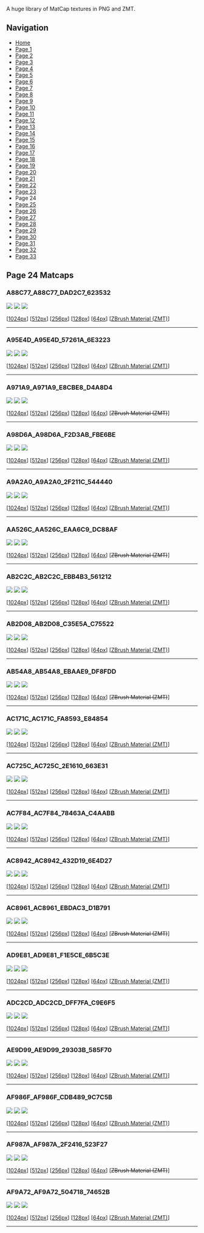 A huge library of MatCap textures in PNG and ZMT.


## Navigation
* [Home](/)
* [Page 1](PAGE-1.md)
* [Page 2](PAGE-2.md)
* [Page 3](PAGE-3.md)
* [Page 4](PAGE-4.md)
* [Page 5](PAGE-5.md)
* [Page 6](PAGE-6.md)
* [Page 7](PAGE-7.md)
* [Page 8](PAGE-8.md)
* [Page 9](PAGE-9.md)
* [Page 10](PAGE-10.md)
* [Page 11](PAGE-11.md)
* [Page 12](PAGE-12.md)
* [Page 13](PAGE-13.md)
* [Page 14](PAGE-14.md)
* [Page 15](PAGE-15.md)
* [Page 16](PAGE-16.md)
* [Page 17](PAGE-17.md)
* [Page 18](PAGE-18.md)
* [Page 19](PAGE-19.md)
* [Page 20](PAGE-20.md)
* [Page 21](PAGE-21.md)
* [Page 22](PAGE-22.md)
* [Page 23](PAGE-23.md)
* Page 24
* [Page 25](PAGE-25.md)
* [Page 26](PAGE-26.md)
* [Page 27](PAGE-27.md)
* [Page 28](PAGE-28.md)
* [Page 29](PAGE-29.md)
* [Page 30](PAGE-30.md)
* [Page 31](PAGE-31.md)
* [Page 32](PAGE-32.md)
* [Page 33](PAGE-33.md)
## Page 24 Matcaps
### A88C77_A88C77_DAD2C7_623532
![](preview/A88C77_A88C77_DAD2C7_623532-preview.png)
![](thumbnail/A88C77_A88C77_DAD2C7_623532.jpg)
![](palette/A88C77_A88C77_DAD2C7_623532-palette.png)

[[1024px](https://github.com/nidorx/matcaps/raw/master/1024/A88C77_A88C77_DAD2C7_623532.png)]
[[512px](https://github.com/nidorx/matcaps/raw/master/512/A88C77_A88C77_DAD2C7_623532-512px.png)]
[[256px](https://github.com/nidorx/matcaps/raw/master/256/A88C77_A88C77_DAD2C7_623532-256px.png)]
[[128px](https://github.com/nidorx/matcaps/raw/master/128/A88C77_A88C77_DAD2C7_623532-128px.png)]
[[64px](https://github.com/nidorx/matcaps/raw/master/64/A88C77_A88C77_DAD2C7_623532-64px.png)]
[[ZBrush Material (ZMT)](https://github.com/nidorx/matcaps/raw/master/zmt/A88C77_A88C77_DAD2C7_623532.zmt)]

---
### A95E4D_A95E4D_57261A_6E3223
![](preview/A95E4D_A95E4D_57261A_6E3223-preview.png)
![](thumbnail/A95E4D_A95E4D_57261A_6E3223.jpg)
![](palette/A95E4D_A95E4D_57261A_6E3223-palette.png)

[[1024px](https://github.com/nidorx/matcaps/raw/master/1024/A95E4D_A95E4D_57261A_6E3223.png)]
[[512px](https://github.com/nidorx/matcaps/raw/master/512/A95E4D_A95E4D_57261A_6E3223-512px.png)]
[[256px](https://github.com/nidorx/matcaps/raw/master/256/A95E4D_A95E4D_57261A_6E3223-256px.png)]
[[128px](https://github.com/nidorx/matcaps/raw/master/128/A95E4D_A95E4D_57261A_6E3223-128px.png)]
[[64px](https://github.com/nidorx/matcaps/raw/master/64/A95E4D_A95E4D_57261A_6E3223-64px.png)]
[[ZBrush Material (ZMT)](https://github.com/nidorx/matcaps/raw/master/zmt/A95E4D_A95E4D_57261A_6E3223.zmt)]

---
### A971A9_A971A9_E8CBE8_D4A8D4
![](preview/A971A9_A971A9_E8CBE8_D4A8D4-preview.png)
![](thumbnail/A971A9_A971A9_E8CBE8_D4A8D4.jpg)
![](palette/A971A9_A971A9_E8CBE8_D4A8D4-palette.png)

[[1024px](https://github.com/nidorx/matcaps/raw/master/1024/A971A9_A971A9_E8CBE8_D4A8D4.png)]
[[512px](https://github.com/nidorx/matcaps/raw/master/512/A971A9_A971A9_E8CBE8_D4A8D4-512px.png)]
[[256px](https://github.com/nidorx/matcaps/raw/master/256/A971A9_A971A9_E8CBE8_D4A8D4-256px.png)]
[[128px](https://github.com/nidorx/matcaps/raw/master/128/A971A9_A971A9_E8CBE8_D4A8D4-128px.png)]
[[64px](https://github.com/nidorx/matcaps/raw/master/64/A971A9_A971A9_E8CBE8_D4A8D4-64px.png)]
[~~ZBrush Material (ZMT)~~]

---
### A98D6A_A98D6A_F2D3AB_FBE6BE
![](preview/A98D6A_A98D6A_F2D3AB_FBE6BE-preview.png)
![](thumbnail/A98D6A_A98D6A_F2D3AB_FBE6BE.jpg)
![](palette/A98D6A_A98D6A_F2D3AB_FBE6BE-palette.png)

[[1024px](https://github.com/nidorx/matcaps/raw/master/1024/A98D6A_A98D6A_F2D3AB_FBE6BE.png)]
[[512px](https://github.com/nidorx/matcaps/raw/master/512/A98D6A_A98D6A_F2D3AB_FBE6BE-512px.png)]
[[256px](https://github.com/nidorx/matcaps/raw/master/256/A98D6A_A98D6A_F2D3AB_FBE6BE-256px.png)]
[[128px](https://github.com/nidorx/matcaps/raw/master/128/A98D6A_A98D6A_F2D3AB_FBE6BE-128px.png)]
[[64px](https://github.com/nidorx/matcaps/raw/master/64/A98D6A_A98D6A_F2D3AB_FBE6BE-64px.png)]
[[ZBrush Material (ZMT)](https://github.com/nidorx/matcaps/raw/master/zmt/A98D6A_A98D6A_F2D3AB_FBE6BE.zmt)]

---
### A9A2A0_A9A2A0_2F211C_544440
![](preview/A9A2A0_A9A2A0_2F211C_544440-preview.png)
![](thumbnail/A9A2A0_A9A2A0_2F211C_544440.jpg)
![](palette/A9A2A0_A9A2A0_2F211C_544440-palette.png)

[[1024px](https://github.com/nidorx/matcaps/raw/master/1024/A9A2A0_A9A2A0_2F211C_544440.png)]
[[512px](https://github.com/nidorx/matcaps/raw/master/512/A9A2A0_A9A2A0_2F211C_544440-512px.png)]
[[256px](https://github.com/nidorx/matcaps/raw/master/256/A9A2A0_A9A2A0_2F211C_544440-256px.png)]
[[128px](https://github.com/nidorx/matcaps/raw/master/128/A9A2A0_A9A2A0_2F211C_544440-128px.png)]
[[64px](https://github.com/nidorx/matcaps/raw/master/64/A9A2A0_A9A2A0_2F211C_544440-64px.png)]
[[ZBrush Material (ZMT)](https://github.com/nidorx/matcaps/raw/master/zmt/A9A2A0_A9A2A0_2F211C_544440.zmt)]

---
### AA526C_AA526C_EAA6C9_DC88AF
![](preview/AA526C_AA526C_EAA6C9_DC88AF-preview.png)
![](thumbnail/AA526C_AA526C_EAA6C9_DC88AF.jpg)
![](palette/AA526C_AA526C_EAA6C9_DC88AF-palette.png)

[[1024px](https://github.com/nidorx/matcaps/raw/master/1024/AA526C_AA526C_EAA6C9_DC88AF.png)]
[[512px](https://github.com/nidorx/matcaps/raw/master/512/AA526C_AA526C_EAA6C9_DC88AF-512px.png)]
[[256px](https://github.com/nidorx/matcaps/raw/master/256/AA526C_AA526C_EAA6C9_DC88AF-256px.png)]
[[128px](https://github.com/nidorx/matcaps/raw/master/128/AA526C_AA526C_EAA6C9_DC88AF-128px.png)]
[[64px](https://github.com/nidorx/matcaps/raw/master/64/AA526C_AA526C_EAA6C9_DC88AF-64px.png)]
[~~ZBrush Material (ZMT)~~]

---
### AB2C2C_AB2C2C_EBB4B3_561212
![](preview/AB2C2C_AB2C2C_EBB4B3_561212-preview.png)
![](thumbnail/AB2C2C_AB2C2C_EBB4B3_561212.jpg)
![](palette/AB2C2C_AB2C2C_EBB4B3_561212-palette.png)

[[1024px](https://github.com/nidorx/matcaps/raw/master/1024/AB2C2C_AB2C2C_EBB4B3_561212.png)]
[[512px](https://github.com/nidorx/matcaps/raw/master/512/AB2C2C_AB2C2C_EBB4B3_561212-512px.png)]
[[256px](https://github.com/nidorx/matcaps/raw/master/256/AB2C2C_AB2C2C_EBB4B3_561212-256px.png)]
[[128px](https://github.com/nidorx/matcaps/raw/master/128/AB2C2C_AB2C2C_EBB4B3_561212-128px.png)]
[[64px](https://github.com/nidorx/matcaps/raw/master/64/AB2C2C_AB2C2C_EBB4B3_561212-64px.png)]
[[ZBrush Material (ZMT)](https://github.com/nidorx/matcaps/raw/master/zmt/AB2C2C_AB2C2C_EBB4B3_561212.zmt)]

---
### AB2D08_AB2D08_C35E5A_C75522
![](preview/AB2D08_AB2D08_C35E5A_C75522-preview.png)
![](thumbnail/AB2D08_AB2D08_C35E5A_C75522.jpg)
![](palette/AB2D08_AB2D08_C35E5A_C75522-palette.png)

[[1024px](https://github.com/nidorx/matcaps/raw/master/1024/AB2D08_AB2D08_C35E5A_C75522.png)]
[[512px](https://github.com/nidorx/matcaps/raw/master/512/AB2D08_AB2D08_C35E5A_C75522-512px.png)]
[[256px](https://github.com/nidorx/matcaps/raw/master/256/AB2D08_AB2D08_C35E5A_C75522-256px.png)]
[[128px](https://github.com/nidorx/matcaps/raw/master/128/AB2D08_AB2D08_C35E5A_C75522-128px.png)]
[[64px](https://github.com/nidorx/matcaps/raw/master/64/AB2D08_AB2D08_C35E5A_C75522-64px.png)]
[[ZBrush Material (ZMT)](https://github.com/nidorx/matcaps/raw/master/zmt/AB2D08_AB2D08_C35E5A_C75522.zmt)]

---
### AB54A8_AB54A8_EBAAE9_DF8FDD
![](preview/AB54A8_AB54A8_EBAAE9_DF8FDD-preview.png)
![](thumbnail/AB54A8_AB54A8_EBAAE9_DF8FDD.jpg)
![](palette/AB54A8_AB54A8_EBAAE9_DF8FDD-palette.png)

[[1024px](https://github.com/nidorx/matcaps/raw/master/1024/AB54A8_AB54A8_EBAAE9_DF8FDD.png)]
[[512px](https://github.com/nidorx/matcaps/raw/master/512/AB54A8_AB54A8_EBAAE9_DF8FDD-512px.png)]
[[256px](https://github.com/nidorx/matcaps/raw/master/256/AB54A8_AB54A8_EBAAE9_DF8FDD-256px.png)]
[[128px](https://github.com/nidorx/matcaps/raw/master/128/AB54A8_AB54A8_EBAAE9_DF8FDD-128px.png)]
[[64px](https://github.com/nidorx/matcaps/raw/master/64/AB54A8_AB54A8_EBAAE9_DF8FDD-64px.png)]
[~~ZBrush Material (ZMT)~~]

---
### AC171C_AC171C_FA8593_E84854
![](preview/AC171C_AC171C_FA8593_E84854-preview.png)
![](thumbnail/AC171C_AC171C_FA8593_E84854.jpg)
![](palette/AC171C_AC171C_FA8593_E84854-palette.png)

[[1024px](https://github.com/nidorx/matcaps/raw/master/1024/AC171C_AC171C_FA8593_E84854.png)]
[[512px](https://github.com/nidorx/matcaps/raw/master/512/AC171C_AC171C_FA8593_E84854-512px.png)]
[[256px](https://github.com/nidorx/matcaps/raw/master/256/AC171C_AC171C_FA8593_E84854-256px.png)]
[[128px](https://github.com/nidorx/matcaps/raw/master/128/AC171C_AC171C_FA8593_E84854-128px.png)]
[[64px](https://github.com/nidorx/matcaps/raw/master/64/AC171C_AC171C_FA8593_E84854-64px.png)]
[[ZBrush Material (ZMT)](https://github.com/nidorx/matcaps/raw/master/zmt/AC171C_AC171C_FA8593_E84854.zmt)]

---
### AC725C_AC725C_2E1610_663E31
![](preview/AC725C_AC725C_2E1610_663E31-preview.png)
![](thumbnail/AC725C_AC725C_2E1610_663E31.jpg)
![](palette/AC725C_AC725C_2E1610_663E31-palette.png)

[[1024px](https://github.com/nidorx/matcaps/raw/master/1024/AC725C_AC725C_2E1610_663E31.png)]
[[512px](https://github.com/nidorx/matcaps/raw/master/512/AC725C_AC725C_2E1610_663E31-512px.png)]
[[256px](https://github.com/nidorx/matcaps/raw/master/256/AC725C_AC725C_2E1610_663E31-256px.png)]
[[128px](https://github.com/nidorx/matcaps/raw/master/128/AC725C_AC725C_2E1610_663E31-128px.png)]
[[64px](https://github.com/nidorx/matcaps/raw/master/64/AC725C_AC725C_2E1610_663E31-64px.png)]
[[ZBrush Material (ZMT)](https://github.com/nidorx/matcaps/raw/master/zmt/AC725C_AC725C_2E1610_663E31.zmt)]

---
### AC7F84_AC7F84_78463A_C4AABB
![](preview/AC7F84_AC7F84_78463A_C4AABB-preview.png)
![](thumbnail/AC7F84_AC7F84_78463A_C4AABB.jpg)
![](palette/AC7F84_AC7F84_78463A_C4AABB-palette.png)

[[1024px](https://github.com/nidorx/matcaps/raw/master/1024/AC7F84_AC7F84_78463A_C4AABB.png)]
[[512px](https://github.com/nidorx/matcaps/raw/master/512/AC7F84_AC7F84_78463A_C4AABB-512px.png)]
[[256px](https://github.com/nidorx/matcaps/raw/master/256/AC7F84_AC7F84_78463A_C4AABB-256px.png)]
[[128px](https://github.com/nidorx/matcaps/raw/master/128/AC7F84_AC7F84_78463A_C4AABB-128px.png)]
[[64px](https://github.com/nidorx/matcaps/raw/master/64/AC7F84_AC7F84_78463A_C4AABB-64px.png)]
[[ZBrush Material (ZMT)](https://github.com/nidorx/matcaps/raw/master/zmt/AC7F84_AC7F84_78463A_C4AABB.zmt)]

---
### AC8942_AC8942_432D19_6E4D27
![](preview/AC8942_AC8942_432D19_6E4D27-preview.png)
![](thumbnail/AC8942_AC8942_432D19_6E4D27.jpg)
![](palette/AC8942_AC8942_432D19_6E4D27-palette.png)

[[1024px](https://github.com/nidorx/matcaps/raw/master/1024/AC8942_AC8942_432D19_6E4D27.png)]
[[512px](https://github.com/nidorx/matcaps/raw/master/512/AC8942_AC8942_432D19_6E4D27-512px.png)]
[[256px](https://github.com/nidorx/matcaps/raw/master/256/AC8942_AC8942_432D19_6E4D27-256px.png)]
[[128px](https://github.com/nidorx/matcaps/raw/master/128/AC8942_AC8942_432D19_6E4D27-128px.png)]
[[64px](https://github.com/nidorx/matcaps/raw/master/64/AC8942_AC8942_432D19_6E4D27-64px.png)]
[[ZBrush Material (ZMT)](https://github.com/nidorx/matcaps/raw/master/zmt/AC8942_AC8942_432D19_6E4D27.zmt)]

---
### AC8961_AC8961_EBDAC3_D1B791
![](preview/AC8961_AC8961_EBDAC3_D1B791-preview.png)
![](thumbnail/AC8961_AC8961_EBDAC3_D1B791.jpg)
![](palette/AC8961_AC8961_EBDAC3_D1B791-palette.png)

[[1024px](https://github.com/nidorx/matcaps/raw/master/1024/AC8961_AC8961_EBDAC3_D1B791.png)]
[[512px](https://github.com/nidorx/matcaps/raw/master/512/AC8961_AC8961_EBDAC3_D1B791-512px.png)]
[[256px](https://github.com/nidorx/matcaps/raw/master/256/AC8961_AC8961_EBDAC3_D1B791-256px.png)]
[[128px](https://github.com/nidorx/matcaps/raw/master/128/AC8961_AC8961_EBDAC3_D1B791-128px.png)]
[[64px](https://github.com/nidorx/matcaps/raw/master/64/AC8961_AC8961_EBDAC3_D1B791-64px.png)]
[~~ZBrush Material (ZMT)~~]

---
### AD9E81_AD9E81_F1E5CE_6B5C3E
![](preview/AD9E81_AD9E81_F1E5CE_6B5C3E-preview.png)
![](thumbnail/AD9E81_AD9E81_F1E5CE_6B5C3E.jpg)
![](palette/AD9E81_AD9E81_F1E5CE_6B5C3E-palette.png)

[[1024px](https://github.com/nidorx/matcaps/raw/master/1024/AD9E81_AD9E81_F1E5CE_6B5C3E.png)]
[[512px](https://github.com/nidorx/matcaps/raw/master/512/AD9E81_AD9E81_F1E5CE_6B5C3E-512px.png)]
[[256px](https://github.com/nidorx/matcaps/raw/master/256/AD9E81_AD9E81_F1E5CE_6B5C3E-256px.png)]
[[128px](https://github.com/nidorx/matcaps/raw/master/128/AD9E81_AD9E81_F1E5CE_6B5C3E-128px.png)]
[[64px](https://github.com/nidorx/matcaps/raw/master/64/AD9E81_AD9E81_F1E5CE_6B5C3E-64px.png)]
[[ZBrush Material (ZMT)](https://github.com/nidorx/matcaps/raw/master/zmt/AD9E81_AD9E81_F1E5CE_6B5C3E.zmt)]

---
### ADC2CD_ADC2CD_DFF7FA_C9E6F5
![](preview/ADC2CD_ADC2CD_DFF7FA_C9E6F5-preview.png)
![](thumbnail/ADC2CD_ADC2CD_DFF7FA_C9E6F5.jpg)
![](palette/ADC2CD_ADC2CD_DFF7FA_C9E6F5-palette.png)

[[1024px](https://github.com/nidorx/matcaps/raw/master/1024/ADC2CD_ADC2CD_DFF7FA_C9E6F5.png)]
[[512px](https://github.com/nidorx/matcaps/raw/master/512/ADC2CD_ADC2CD_DFF7FA_C9E6F5-512px.png)]
[[256px](https://github.com/nidorx/matcaps/raw/master/256/ADC2CD_ADC2CD_DFF7FA_C9E6F5-256px.png)]
[[128px](https://github.com/nidorx/matcaps/raw/master/128/ADC2CD_ADC2CD_DFF7FA_C9E6F5-128px.png)]
[[64px](https://github.com/nidorx/matcaps/raw/master/64/ADC2CD_ADC2CD_DFF7FA_C9E6F5-64px.png)]
[[ZBrush Material (ZMT)](https://github.com/nidorx/matcaps/raw/master/zmt/ADC2CD_ADC2CD_DFF7FA_C9E6F5.zmt)]

---
### AE9D99_AE9D99_29303B_585F70
![](preview/AE9D99_AE9D99_29303B_585F70-preview.png)
![](thumbnail/AE9D99_AE9D99_29303B_585F70.jpg)
![](palette/AE9D99_AE9D99_29303B_585F70-palette.png)

[[1024px](https://github.com/nidorx/matcaps/raw/master/1024/AE9D99_AE9D99_29303B_585F70.png)]
[[512px](https://github.com/nidorx/matcaps/raw/master/512/AE9D99_AE9D99_29303B_585F70-512px.png)]
[[256px](https://github.com/nidorx/matcaps/raw/master/256/AE9D99_AE9D99_29303B_585F70-256px.png)]
[[128px](https://github.com/nidorx/matcaps/raw/master/128/AE9D99_AE9D99_29303B_585F70-128px.png)]
[[64px](https://github.com/nidorx/matcaps/raw/master/64/AE9D99_AE9D99_29303B_585F70-64px.png)]
[[ZBrush Material (ZMT)](https://github.com/nidorx/matcaps/raw/master/zmt/AE9D99_AE9D99_29303B_585F70.zmt)]

---
### AF986F_AF986F_CDB489_9C7C5B
![](preview/AF986F_AF986F_CDB489_9C7C5B-preview.png)
![](thumbnail/AF986F_AF986F_CDB489_9C7C5B.jpg)
![](palette/AF986F_AF986F_CDB489_9C7C5B-palette.png)

[[1024px](https://github.com/nidorx/matcaps/raw/master/1024/AF986F_AF986F_CDB489_9C7C5B.png)]
[[512px](https://github.com/nidorx/matcaps/raw/master/512/AF986F_AF986F_CDB489_9C7C5B-512px.png)]
[[256px](https://github.com/nidorx/matcaps/raw/master/256/AF986F_AF986F_CDB489_9C7C5B-256px.png)]
[[128px](https://github.com/nidorx/matcaps/raw/master/128/AF986F_AF986F_CDB489_9C7C5B-128px.png)]
[[64px](https://github.com/nidorx/matcaps/raw/master/64/AF986F_AF986F_CDB489_9C7C5B-64px.png)]
[[ZBrush Material (ZMT)](https://github.com/nidorx/matcaps/raw/master/zmt/AF986F_AF986F_CDB489_9C7C5B.zmt)]

---
### AF987A_AF987A_2F2416_523F27
![](preview/AF987A_AF987A_2F2416_523F27-preview.png)
![](thumbnail/AF987A_AF987A_2F2416_523F27.jpg)
![](palette/AF987A_AF987A_2F2416_523F27-palette.png)

[[1024px](https://github.com/nidorx/matcaps/raw/master/1024/AF987A_AF987A_2F2416_523F27.png)]
[[512px](https://github.com/nidorx/matcaps/raw/master/512/AF987A_AF987A_2F2416_523F27-512px.png)]
[[256px](https://github.com/nidorx/matcaps/raw/master/256/AF987A_AF987A_2F2416_523F27-256px.png)]
[[128px](https://github.com/nidorx/matcaps/raw/master/128/AF987A_AF987A_2F2416_523F27-128px.png)]
[[64px](https://github.com/nidorx/matcaps/raw/master/64/AF987A_AF987A_2F2416_523F27-64px.png)]
[~~ZBrush Material (ZMT)~~]

---
### AF9A72_AF9A72_504718_74652B
![](preview/AF9A72_AF9A72_504718_74652B-preview.png)
![](thumbnail/AF9A72_AF9A72_504718_74652B.jpg)
![](palette/AF9A72_AF9A72_504718_74652B-palette.png)

[[1024px](https://github.com/nidorx/matcaps/raw/master/1024/AF9A72_AF9A72_504718_74652B.png)]
[[512px](https://github.com/nidorx/matcaps/raw/master/512/AF9A72_AF9A72_504718_74652B-512px.png)]
[[256px](https://github.com/nidorx/matcaps/raw/master/256/AF9A72_AF9A72_504718_74652B-256px.png)]
[[128px](https://github.com/nidorx/matcaps/raw/master/128/AF9A72_AF9A72_504718_74652B-128px.png)]
[[64px](https://github.com/nidorx/matcaps/raw/master/64/AF9A72_AF9A72_504718_74652B-64px.png)]
[[ZBrush Material (ZMT)](https://github.com/nidorx/matcaps/raw/master/zmt/AF9A72_AF9A72_504718_74652B.zmt)]

---